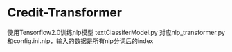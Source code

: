 # Credit-Transformer
使用Tensorflow2.0训练nlp模型
textClassiferModel.py 对应nlp_transformer.py和config.ini.nlp，输入的数据是所有nlp分词后的index

